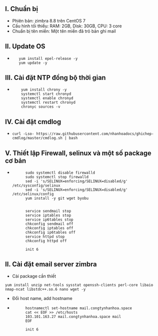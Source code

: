 ## I. Chuẩn bị
- Phiên bản: zimbra 8.8 trên CentOS 7
- Cấu hình tối thiểu: RAM: 2GB, Disk: 30GB, CPU: 3 core
- Chuẩn bị tên miền: Một tên miền đã trỏ bản ghi mail
## II. Update OS
- ```
     yum install epel-release -y
     yum update -y

## III. Cài đặt NTP đồng bộ thời gian
- ```
      yum install chrony -y 
      systemctl start chronyd 
      systemctl enable chronyd
      systemctl restart chronyd 
      chronyc sources -v

## IV. Cài đặt cmdlog
- `curl -Lso- https://raw.githubusercontent.com/nhanhoadocs/ghichep-cmdlog/master/cmdlog.sh | bash`

## V. Thiết lập Firewall, selinux và một số package cơ bản
- ```
        sudo systemctl disable firewalld
        sudo systemctl stop firewalld
        sed -i 's/SELINUX=enforcing/SELINUX=disabled/g' /etc/sysconfig/selinux
        sed -i 's/SELINUX=enforcing/SELINUX=disabled/g' /etc/selinux/config
        yum install -y git wget byobu


        service sendmail stop
        service iptables stop
        service ip6tables stop
        chkconfig sendmail off
        chkconfig iptables off
        chkconfig ip6tables off
        service httpd stop
        chkconfig httpd off

        init 6

## II. Cài đặt email server zimbra
- Cài package cần thiết

`yum install unzip net-tools sysstat openssh-clients perl-core libaio nmap-ncat libstdc++.so.6 nano wget -y `

- Đổi host name, add hostname
- ```
        hostnamectl set-hostname mail.congtynhanhoa.space
        cat << EOF >> /etc/hosts
        103.101.163.27 mail.congtynhanhoa.space mail
        EOF

        init 6